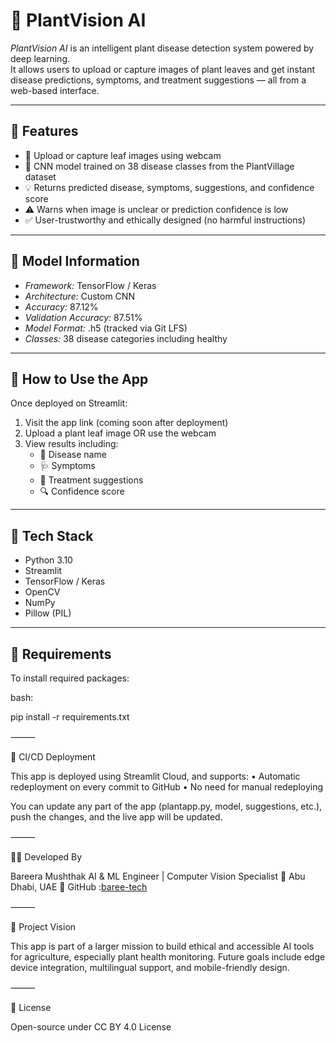 # 🌿 PlantVision AI

*PlantVision AI* is an intelligent plant disease detection system powered by deep learning.  
It allows users to upload or capture images of plant leaves and get instant disease predictions, symptoms, and treatment suggestions — all from a web-based interface.

---

## 🚀 Features

- 📸 Upload or capture leaf images using webcam
- 🧠 CNN model trained on 38 disease classes from the PlantVillage dataset
- 💡 Returns predicted disease, symptoms, suggestions, and confidence score
- ⚠️ Warns when image is unclear or prediction confidence is low
- ✅ User-trustworthy and ethically designed (no harmful instructions)

---

## 🧠 Model Information

- *Framework:* TensorFlow / Keras  
- *Architecture:* Custom CNN  
- *Accuracy:* 87.12%  
- *Validation Accuracy:* 87.51%  
- *Model Format:* .h5 (tracked via Git LFS)  
- *Classes:* 38 disease categories including healthy

---

## 📂 How to Use the App

Once deployed on Streamlit:

1. Visit the app link (coming soon after deployment)
2. Upload a plant leaf image OR use the webcam
3. View results including:
   - 🌱 Disease name
   - 🩺 Symptoms
   - 🌿 Treatment suggestions
   - 🔍 Confidence score

---

## 🧰 Tech Stack

- Python 3.10
- Streamlit
- TensorFlow / Keras
- OpenCV
- NumPy
- Pillow (PIL)

---

## 📄 Requirements

To install required packages:

bash:

pip install -r requirements.txt


⸻

🔄 CI/CD Deployment

This app is deployed using Streamlit Cloud, and supports:
	•	Automatic redeployment on every commit to GitHub
	•	No need for manual redeploying

You can update any part of the app (plantapp.py, model, suggestions, etc.), push the changes, and the live app will be updated.

⸻

👩‍💻 Developed By

Bareera Mushthak
AI & ML Engineer | Computer Vision Specialist
📍 Abu Dhabi, UAE
🔗 GitHub :[baree-tech](https://github.com/baree-tech)

⸻

🌱 Project Vision

This app is part of a larger mission to build ethical and accessible AI tools for agriculture, especially plant health monitoring. Future goals include edge device integration, multilingual support, and mobile-friendly design.

⸻

📌 License

Open-source under CC BY 4.0 License

